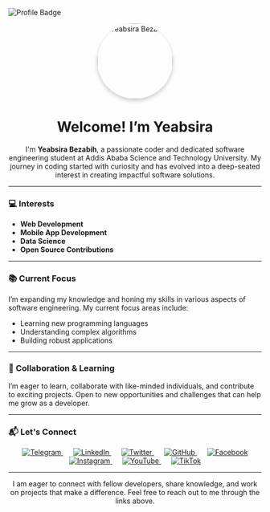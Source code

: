 ![Profile Badge](https://img.shields.io/badge/Profile-Active-brightgreen)

<div align="center">
  <img src="https://your-photo-url-here" alt="Yeabsira Bezabih" width="150" style="border-radius: 50%; box-shadow: 0px 4px 8px rgba(0, 0, 0, 0.2);">
  
  <h1>Welcome! I’m Yeabsira</h1>
  
  <p>I'm <strong>Yeabsira Bezabih</strong>, a passionate coder and dedicated software engineering student at Addis Ababa Science and Technology University. My journey in coding started with curiosity and has evolved into a deep-seated interest in creating impactful software solutions.</p>
</div>

---

### 💻 Interests
- **Web Development**
- **Mobile App Development**
- **Data Science**
- **Open Source Contributions**

---

### 📚 Current Focus
I’m expanding my knowledge and honing my skills in various aspects of software engineering. My current focus areas include:
- Learning new programming languages
- Understanding complex algorithms
- Building robust applications

---

### 🤝 Collaboration & Learning
I’m eager to learn, collaborate with like-minded individuals, and contribute to exciting projects. Open to new opportunities and challenges that can help me grow as a developer.

---

### 📬 Let's Connect
<div align="center">
  <a href="https://t.me/Yeabsira_Bezabih" style="margin: 0 10px;">
    <img src="https://img.shields.io/badge/Telegram-%2300BFFF.svg?style=for-the-badge&logo=telegram&logoColor=white" alt="Telegram">
  </a>
  <a href="https://www.linkedin.com/in/yeabsira-bezabih-a23082299" style="margin: 0 10px;">
    <img src="https://img.shields.io/badge/LinkedIn-%230077B5.svg?style=for-the-badge&logo=linkedin&logoColor=white" alt="LinkedIn">
  </a>
  <a href="https://x.com/YeabsiraBezabih" style="margin: 0 10px;">
    <img src="https://img.shields.io/badge/Twitter-%231DA1F2.svg?style=for-the-badge&logo=twitter&logoColor=white" alt="Twitter">
  </a>
  <a href="https://github.com/Yeabdevts" style="margin: 0 10px;">
    <img src="https://img.shields.io/badge/GitHub-%23121011.svg?style=for-the-badge&logo=github&logoColor=white" alt="GitHub">
  </a>
  <a href="https://www.facebook.com/Yeabsira.Bezabih7" style="margin: 0 10px;">
    <img src="https://img.shields.io/badge/Facebook-%231877F2.svg?style=for-the-badge&logo=facebook&logoColor=white" alt="Facebook">
  </a>
  <a href="https://www.instagram.com/yeabsira_bezabih" style="margin: 0 10px;">
    <img src="https://img.shields.io/badge/Instagram-%23E4405F.svg?style=for-the-badge&logo=instagram&logoColor=white" alt="Instagram">
  </a>
  <a href="https://www.youtube.com/@YeabsiraBezabih" style="margin: 0 10px;">
    <img src="https://img.shields.io/badge/YouTube-%23FF0000.svg?style=for-the-badge&logo=youtube&logoColor=white" alt="YouTube">
  </a>
  <a href="https://www.tiktok.com/@yeabsira_bezabih" style="margin: 0 10px;">
    <img src="https://img.shields.io/badge/TikTok-%23000000.svg?style=for-the-badge&logo=tiktok&logoColor=white" alt="TikTok">
  </a>
</div>

---

<div align="center">
  <p>I am eager to connect with fellow developers, share knowledge, and work on projects that make a difference. Feel free to reach out to me through the links above.</p>
</div>
